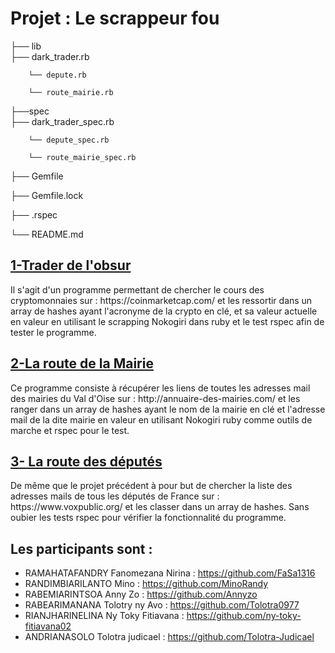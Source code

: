

<h1>Projet : Le scrappeur fou</h1>


├── lib		
		├── dark_trader.rb

		└── depute.rb

		└── route_mairie.rb
		
├──spec		
		├── dark_trader_spec.rb

		└── depute_spec.rb

		└── route_mairie_spec.rb
		
├── Gemfile

├── Gemfile.lock

├── .rspec

└── README.md


<h2><u> 1-Trader de l'obsur </u></h2>

<p>Il s'agit d'un programme permettant de chercher le cours des cryptomonnaies sur : https://coinmarketcap.com/
et les ressortir dans un array de hashes ayant l'acronyme de la crypto en clé, et sa valeur actuelle en valeur en utilisant le scrapping Nokogiri dans ruby et le test rspec afin de tester le programme.</p>

<h2><u>2-La route de la Mairie</u></h2>

<p> Ce programme consiste à récupérer les liens de toutes les adresses mail des mairies du Val d'Oise sur : http://annuaire-des-mairies.com/
et les ranger dans un array de hashes ayant le nom de la mairie en clé et l'adresse mail de la dite mairie en valeur en utilisant Nokogiri ruby comme outils de marche et rspec pour le test.</p>


<h2><u>3- La route des députés</u></h2>

<p> De même que le projet précédent à pour but de chercher la liste des adresses mails de tous les députés de France sur : 
https://www.voxpublic.org/ et les classer dans un array de hashes. Sans oubier les tests rspec pour vérifier la fonctionnalité du programme. </p>

		
<h2> Les participants sont : </h2>

- RAMAHATAFANDRY Fanomezana Nirina : https://github.com/FaSa1316 
- RANDIMBIARILANTO  Mino : https://github.com/MinoRandy
- RABEMIARINTSOA Anny Zo : https://github.com/Annyzo
- RABEARIMANANA Tolotry ny Avo : https://github.com/Tolotra0977
- RIANJHARINELINA Ny Toky Fitiavana : https://github.com/ny-toky-fitiavana02
- ANDRIANASOLO Tolotra judicael :  https://github.com/Tolotra-Judicael
